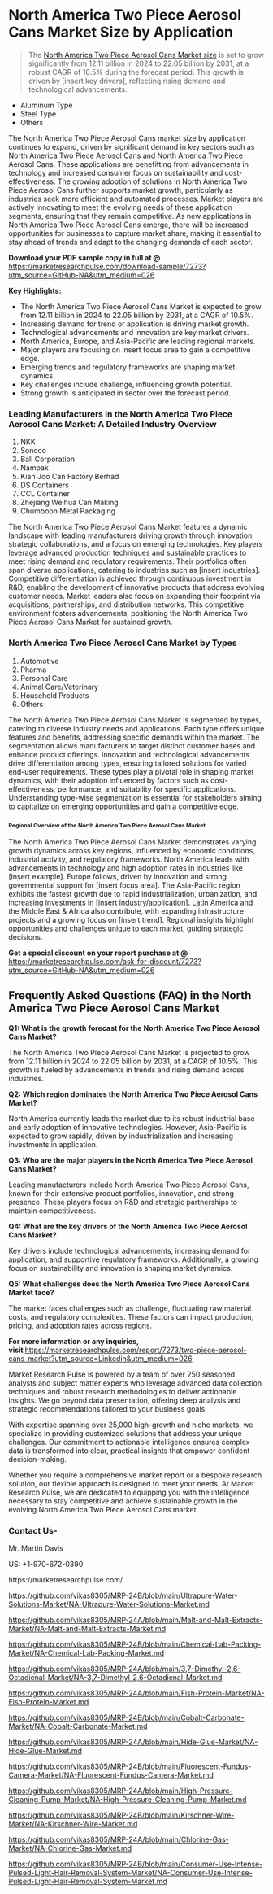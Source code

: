 <h1>North America Two Piece Aerosol Cans Market&nbsp;Size by Application</h1><blockquote><p>The <a href="https://marketresearchpulse.com/download-sample/7273?utm_source=GitHub-NA&amp;utm_medium=026">North America Two Piece Aerosol Cans Market size</a> is set to grow significantly from 12.11 billion in 2024 to 22.05 billion by 2031, at a robust CAGR of 10.5% during the forecast period. This growth is driven by [insert key drivers], reflecting rising demand and technological advancements.</p></blockquote><ul><li>Aluminum Type<li> Steel Type<li> Others</li></ul><p>The North America Two Piece Aerosol Cans market size by application continues to expand, driven by significant demand in key sectors such as North America Two Piece Aerosol Cans and North America Two Piece Aerosol Cans. These applications are benefitting from advancements in technology and increased consumer focus on sustainability and cost-effectiveness. The growing adoption of solutions in North America Two Piece Aerosol Cans further supports market growth, particularly as industries seek more efficient and automated processes. Market players are actively innovating to meet the evolving needs of these application segments, ensuring that they remain competitive. As new applications in North America Two Piece Aerosol Cans emerge, there will be increased opportunities for businesses to capture market share, making it essential to stay ahead of trends and adapt to the changing demands of each sector.</p><p><strong>Download your PDF sample copy in full at @ </strong><a href="https://marketresearchpulse.com/download-sample/7273?utm_source=GitHub-NA&amp;utm_medium=026">https://marketresearchpulse.com/download-sample/7273?utm_source=GitHub-NA&amp;utm_medium=026</a></p><p><strong>Key Highlights: </strong></p><ul><li>The North America Two Piece Aerosol Cans Market is expected to grow from 12.11 billion in 2024 to 22.05 billion by 2031, at a CAGR of 10.5%.</li><li>Increasing demand for trend or application is driving market growth.</li><li>Technological advancements and innovation are key market drivers.</li><li>North America, Europe, and Asia-Pacific are leading regional markets.</li><li>Major players are focusing on insert focus area to gain a competitive edge.</li><li>Emerging trends and regulatory frameworks are shaping market dynamics.</li><li>Key challenges include challenge, influencing growth potential.</li><li>Strong growth is anticipated in sector over the forecast period.</li></ul><h3>Leading Manufacturers in the North America Two Piece Aerosol Cans Market: A Detailed Industry Overview</h3><ol><li>NKK</li><li>Sonoco</li><li>Ball Corporation</li><li>Nampak</li><li>Kian Joo Can Factory Berhad</li><li>DS Containers</li><li>CCL Container</li><li>Zhejiang Weihua Can Making</li><li>Chumboon Metal Packaging</li></ol><div class="flex max-w-full flex-col flex-grow"><div class="min-h-8 text-message flex w-full flex-col items-end gap-2 whitespace-normal break-words [.text-message+&amp;]:mt-5" dir="auto" data-message-author-role="assistant" data-message-id="fd8432e4-4910-450d-b182-61b7bfb0a01f" data-message-model-slug="gpt-4o"><div class="flex w-full flex-col gap-1 empty:hidden first:pt-[3px]"><div class="markdown prose w-full break-words dark:prose-invert light"><p>The North America Two Piece Aerosol Cans Market features a dynamic landscape with leading manufacturers driving growth through innovation, strategic collaborations, and a focus on emerging technologies. Key players leverage advanced production techniques and sustainable practices to meet rising demand and regulatory requirements. Their portfolios often span diverse applications, catering to industries such as [insert industries]. Competitive differentiation is achieved through continuous investment in R&amp;D, enabling the development of innovative products that address evolving customer needs. Market leaders also focus on expanding their footprint via acquisitions, partnerships, and distribution networks. This competitive environment fosters advancements, positioning the North America Two Piece Aerosol Cans Market for sustained growth.</p></div></div></div></div><h3>North America Two Piece Aerosol Cans Market by Types</h3><ol><li>Automotive<li> Pharma<li> Personal Care<li> Animal Care/Veterinary<li> Household Products<li> Others</li></ol><div class="flex max-w-full flex-col flex-grow"><div class="min-h-8 text-message flex w-full flex-col items-end gap-2 whitespace-normal break-words [.text-message+&amp;]:mt-5" dir="auto" data-message-author-role="assistant" data-message-id="084470be-0bb7-4664-bddf-5156b4f41249" data-message-model-slug="gpt-4o-mini"><div class="flex w-full flex-col gap-1 empty:hidden first:pt-[3px]"><div class="markdown prose w-full break-words dark:prose-invert light"><p>The North America Two Piece Aerosol Cans Market is segmented by types, catering to diverse industry needs and applications. Each type offers unique features and benefits, addressing specific demands within the market. The segmentation allows manufacturers to target distinct customer bases and enhance product offerings. Innovation and technological advancements drive differentiation among types, ensuring tailored solutions for varied end-user requirements. These types play a pivotal role in shaping market dynamics, with their adoption influenced by factors such as cost-effectiveness, performance, and suitability for specific applications. Understanding type-wise segmentation is essential for stakeholders aiming to capitalize on emerging opportunities and gain a competitive edge.</p></div></div></div></div><h3><span style="font-size: 11px;">Regional Overview of the North America Two Piece Aerosol Cans Market</span></h3><div class="flex max-w-full flex-col flex-grow"><div class="min-h-8 text-message flex w-full flex-col items-end gap-2 whitespace-normal break-words [.text-message+&amp;]:mt-5" dir="auto" data-message-author-role="assistant" data-message-id="e9038762-ce64-4e30-91c9-9bd413514231" data-message-model-slug="gpt-4o-mini"><div class="flex w-full flex-col gap-1 empty:hidden first:pt-[3px]"><div class="markdown prose w-full break-words dark:prose-invert light"><p>The North America Two Piece Aerosol Cans Market demonstrates varying growth dynamics across key regions, influenced by economic conditions, industrial activity, and regulatory frameworks. North America leads with advancements in technology and high adoption rates in industries like [insert example]. Europe follows, driven by innovation and strong governmental support for [insert focus area]. The Asia-Pacific region exhibits the fastest growth due to rapid industrialization, urbanization, and increasing investments in [insert industry/application]. Latin America and the Middle East &amp; Africa also contribute, with expanding infrastructure projects and a growing focus on [insert trend]. Regional insights highlight opportunities and challenges unique to each market, guiding strategic decisions.</p></div></div></div></div><p><strong>Get a special discount on your report purchase at @ </strong><a href="https://marketresearchpulse.com/ask-for-discount/7273?utm_source=GitHub-NA&amp;utm_medium=026">https://marketresearchpulse.com/ask-for-discount/7273?utm_source=GitHub-NA&amp;utm_medium=026</a></p><h2>Frequently Asked Questions (FAQ) in the North America Two Piece Aerosol Cans Market</h2><p><strong>Q1: What is the growth forecast for the North America Two Piece Aerosol Cans Market?</strong></p><p>The North America Two Piece Aerosol Cans Market is projected to grow from 12.11 billion in 2024 to 22.05 billion by 2031, at a CAGR of 10.5%. This growth is fueled by advancements in trends and rising demand across industries.</p><p><strong>Q2: Which region dominates the North America Two Piece Aerosol Cans Market?</strong></p><p>North America currently leads the market due to its robust industrial base and early adoption of innovative technologies. However, Asia-Pacific is expected to grow rapidly, driven by industrialization and increasing investments in application.</p><p><strong>Q3: Who are the major players in the North America Two Piece Aerosol Cans Market?</strong></p><p>Leading manufacturers include North America Two Piece Aerosol Cans, known for their extensive product portfolios, innovation, and strong presence. These players focus on R&amp;D and strategic partnerships to maintain competitiveness.</p><p><strong>Q4: What are the key drivers of the North America Two Piece Aerosol Cans Market?</strong></p><p>Key drivers include technological advancements, increasing demand for application, and supportive regulatory frameworks. Additionally, a growing focus on sustainability and innovation is shaping market dynamics.</p><p><strong>Q5: What challenges does the North America Two Piece Aerosol Cans Market face?</strong></p><p>The market faces challenges such as challenge, fluctuating raw material costs, and regulatory complexities. These factors can impact production, pricing, and adoption rates across regions.</p><p><strong>For more information or any inquiries, visit&nbsp;</strong><a href="https://marketresearchpulse.com/report/7273/two-piece-aerosol-cans-market?utm_source=Linkedin&utm_medium=026">https://marketresearchpulse.com/report/7273/two-piece-aerosol-cans-market?utm_source=Linkedin&utm_medium=026</a></p><p>Market Research Pulse is powered by a team of over 250 seasoned analysts and subject matter experts who leverage advanced data collection techniques and robust research methodologies to deliver actionable insights. We go beyond data presentation, offering deep analysis and strategic recommendations tailored to your business goals.</p><p>With expertise spanning over 25,000 high-growth and niche markets, we specialize in providing customized solutions that address your unique challenges. Our commitment to actionable intelligence ensures complex data is transformed into clear, practical insights that empower confident decision-making.</p><p>Whether you require a comprehensive market report or a bespoke research solution, our flexible approach is designed to meet your needs. At Market Research Pulse, we are dedicated to equipping you with the intelligence necessary to stay competitive and achieve sustainable growth in the evolving North America Two Piece Aerosol Cans market.</p><h3><strong>Contact Us-</strong></h3><p>Mr. Martin Davis</p><p>US: +1-970-672-0390</p><p>https://marketresearchpulse.com/</p><p><a href="https://github.com/vikas8305/MRP-24B/blob/main/Ultrapure-Water-Solutions-Market/NA-Ultrapure-Water-Solutions-Market.md">https://github.com/vikas8305/MRP-24B/blob/main/Ultrapure-Water-Solutions-Market/NA-Ultrapure-Water-Solutions-Market.md</a></p><p><a href="https://github.com/vikas8305/MRP-24A/blob/main/Malt-and-Malt-Extracts-Market/NA-Malt-and-Malt-Extracts-Market.md">https://github.com/vikas8305/MRP-24A/blob/main/Malt-and-Malt-Extracts-Market/NA-Malt-and-Malt-Extracts-Market.md</a></p><p><a href="https://github.com/vikas8305/MRP-24B/blob/main/Chemical-Lab-Packing-Market/NA-Chemical-Lab-Packing-Market.md">https://github.com/vikas8305/MRP-24B/blob/main/Chemical-Lab-Packing-Market/NA-Chemical-Lab-Packing-Market.md</a></p><p><a href="https://github.com/vikas8305/MRP-24A/blob/main/3,7-Dimethyl-2,6-Octadienal-Market/NA-3,7-Dimethyl-2,6-Octadienal-Market.md">https://github.com/vikas8305/MRP-24A/blob/main/3,7-Dimethyl-2,6-Octadienal-Market/NA-3,7-Dimethyl-2,6-Octadienal-Market.md</a></p><p><a href="https://github.com/vikas8305/MRP-24A/blob/main/Fish-Protein-Market/NA-Fish-Protein-Market.md">https://github.com/vikas8305/MRP-24A/blob/main/Fish-Protein-Market/NA-Fish-Protein-Market.md</a></p><p><a href="https://github.com/vikas8305/MRP-24B/blob/main/Cobalt-Carbonate-Market/NA-Cobalt-Carbonate-Market.md">https://github.com/vikas8305/MRP-24B/blob/main/Cobalt-Carbonate-Market/NA-Cobalt-Carbonate-Market.md</a></p><p><a href="https://github.com/vikas8305/MRP-24A/blob/main/Hide-Glue-Market/NA-Hide-Glue-Market.md">https://github.com/vikas8305/MRP-24A/blob/main/Hide-Glue-Market/NA-Hide-Glue-Market.md</a></p><p><a href="https://github.com/vikas8305/MRP-24B/blob/main/Fluorescent-Fundus-Camera-Market/NA-Fluorescent-Fundus-Camera-Market.md">https://github.com/vikas8305/MRP-24B/blob/main/Fluorescent-Fundus-Camera-Market/NA-Fluorescent-Fundus-Camera-Market.md</a></p><p><a href="https://github.com/vikas8305/MRP-24A/blob/main/High-Pressure-Cleaning-Pump-Market/NA-High-Pressure-Cleaning-Pump-Market.md">https://github.com/vikas8305/MRP-24A/blob/main/High-Pressure-Cleaning-Pump-Market/NA-High-Pressure-Cleaning-Pump-Market.md</a></p><p><a href="https://github.com/vikas8305/MRP-24B/blob/main/Kirschner-Wire-Market/NA-Kirschner-Wire-Market.md">https://github.com/vikas8305/MRP-24B/blob/main/Kirschner-Wire-Market/NA-Kirschner-Wire-Market.md</a></p><p><a href="https://github.com/vikas8305/MRP-24A/blob/main/Chlorine-Gas-Market/NA-Chlorine-Gas-Market.md">https://github.com/vikas8305/MRP-24A/blob/main/Chlorine-Gas-Market/NA-Chlorine-Gas-Market.md</a></p><p><a href="https://github.com/vikas8305/MRP-24B/blob/main/Consumer-Use-Intense-Pulsed-Light-Hair-Removal-System-Market/NA-Consumer-Use-Intense-Pulsed-Light-Hair-Removal-System-Market.md">https://github.com/vikas8305/MRP-24B/blob/main/Consumer-Use-Intense-Pulsed-Light-Hair-Removal-System-Market/NA-Consumer-Use-Intense-Pulsed-Light-Hair-Removal-System-Market.md</a></p>
